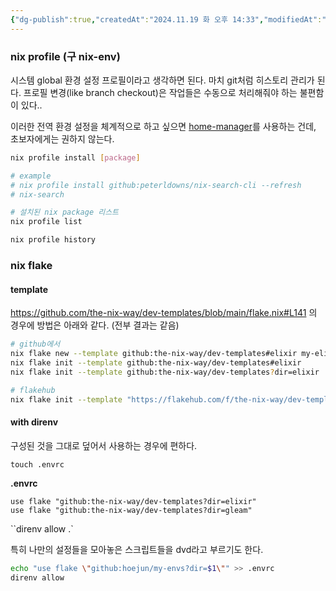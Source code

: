 ```yaml
---
{"dg-publish":true,"createdAt":"2024.11.19 화 오후 14:33","modifiedAt":"2024.11.20 수 오후 17:30","tags":["nix","flake","direnv","nix_develop","nix_profile","nix_flake"],"permalink":"/Dev/nix/concept learning/","dgPassFrontmatter":true}
---
```



### nix profile (구 nix-env)
시스템 global 환경 설정 프로필이라고 생각하면 된다. 
마치 git처럼 히스토리 관리가 된다.
프로필 변경(like branch checkout)은 작업들은 수동으로 처리해줘야 하는 불편함이 있다..

이러한 전역 환경 설정을 체계적으로 하고 싶으면 [home-manager](https://github.com/nix-community/home-manager)를 사용하는 건데, 초보자에게는 권하지 않는다.

```sh
nix profile install [package]

# example
# nix profile install github:peterldowns/nix-search-cli --refresh
# nix-search 

# 설치된 nix package 리스트
nix profile list

nix profile history

```



### nix flake

#### template
https://github.com/the-nix-way/dev-templates/blob/main/flake.nix#L141 의 경우에 방법은 아래와 같다. (전부 결과는 같음)
```sh
# github에서 
nix flake new --template github:the-nix-way/dev-templates#elixir my-elixir 
nix flake init --template github:the-nix-way/dev-templates#elixir
nix flake init --template github:the-nix-way/dev-templates?dir=elixir

# flakehub
nix flake init --template "https://flakehub.com/f/the-nix-way/dev-templates/*#elixir"
```


#### with direnv
구성된 것을 그대로 덮어서 사용하는 경우에 편하다. 

`touch .envrc`

**.envrc**
```
use flake "github:the-nix-way/dev-templates?dir=elixir"
use flake "github:the-nix-way/dev-templates?dir=gleam"
```

``direnv allow .`



특히 나만의 설정들을 모아놓은 스크립트들을 dvd라고 부르기도 한다.

```sh
echo "use flake \"github:hoejun/my-envs?dir=$1\"" >> .envrc
direnv allow
```
